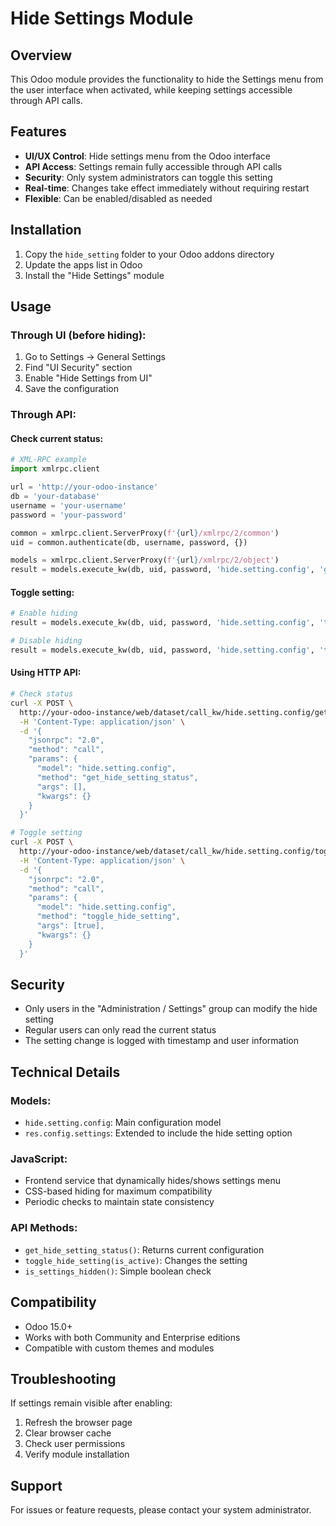 # Hide Settings Module

## Overview

This Odoo module provides the functionality to hide the Settings menu from the user interface when activated, while keeping settings accessible through API calls.

## Features

- **UI/UX Control**: Hide settings menu from the Odoo interface
- **API Access**: Settings remain fully accessible through API calls
- **Security**: Only system administrators can toggle this setting
- **Real-time**: Changes take effect immediately without requiring restart
- **Flexible**: Can be enabled/disabled as needed

## Installation

1. Copy the `hide_setting` folder to your Odoo addons directory
2. Update the apps list in Odoo
3. Install the "Hide Settings" module

## Usage

### Through UI (before hiding):
1. Go to Settings → General Settings
2. Find "UI Security" section
3. Enable "Hide Settings from UI"
4. Save the configuration

### Through API:

#### Check current status:
```python
# XML-RPC example
import xmlrpc.client

url = 'http://your-odoo-instance'
db = 'your-database'
username = 'your-username'
password = 'your-password'

common = xmlrpc.client.ServerProxy(f'{url}/xmlrpc/2/common')
uid = common.authenticate(db, username, password, {})

models = xmlrpc.client.ServerProxy(f'{url}/xmlrpc/2/object')
result = models.execute_kw(db, uid, password, 'hide.setting.config', 'get_hide_setting_status', [])
```

#### Toggle setting:
```python
# Enable hiding
result = models.execute_kw(db, uid, password, 'hide.setting.config', 'toggle_hide_setting', [True])

# Disable hiding  
result = models.execute_kw(db, uid, password, 'hide.setting.config', 'toggle_hide_setting', [False])
```

#### Using HTTP API:
```bash
# Check status
curl -X POST \
  http://your-odoo-instance/web/dataset/call_kw/hide.setting.config/get_hide_setting_status \
  -H 'Content-Type: application/json' \
  -d '{
    "jsonrpc": "2.0",
    "method": "call",
    "params": {
      "model": "hide.setting.config",
      "method": "get_hide_setting_status", 
      "args": [],
      "kwargs": {}
    }
  }'

# Toggle setting
curl -X POST \
  http://your-odoo-instance/web/dataset/call_kw/hide.setting.config/toggle_hide_setting \
  -H 'Content-Type: application/json' \
  -d '{
    "jsonrpc": "2.0",
    "method": "call",
    "params": {
      "model": "hide.setting.config",
      "method": "toggle_hide_setting",
      "args": [true],
      "kwargs": {}
    }
  }'
```

## Security

- Only users in the "Administration / Settings" group can modify the hide setting
- Regular users can only read the current status
- The setting change is logged with timestamp and user information

## Technical Details

### Models:
- `hide.setting.config`: Main configuration model
- `res.config.settings`: Extended to include the hide setting option

### JavaScript:
- Frontend service that dynamically hides/shows settings menu
- CSS-based hiding for maximum compatibility
- Periodic checks to maintain state consistency

### API Methods:
- `get_hide_setting_status()`: Returns current configuration
- `toggle_hide_setting(is_active)`: Changes the setting
- `is_settings_hidden()`: Simple boolean check

## Compatibility

- Odoo 15.0+
- Works with both Community and Enterprise editions
- Compatible with custom themes and modules

## Troubleshooting

If settings remain visible after enabling:
1. Refresh the browser page
2. Clear browser cache
3. Check user permissions
4. Verify module installation

## Support

For issues or feature requests, please contact your system administrator.